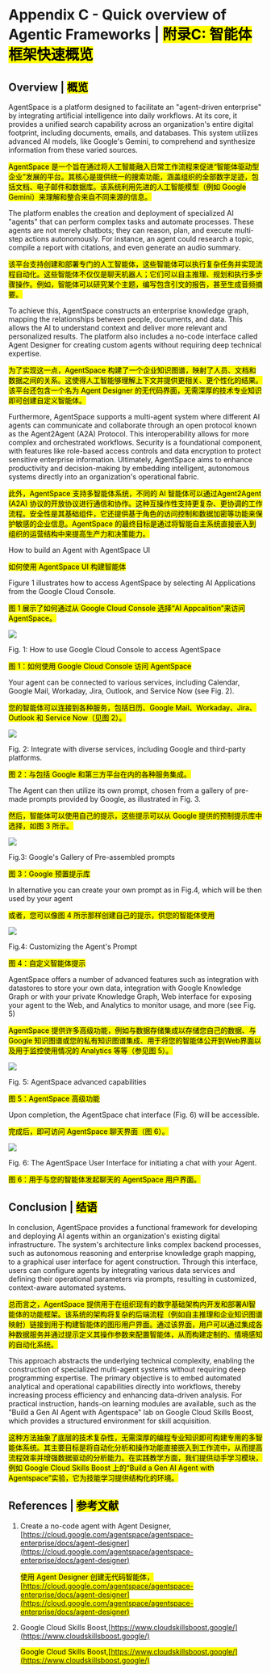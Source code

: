 # Appendix C - Quick overview of Agentic Frameworks | <mark>附录C: 智能体框架快速概览</mark>


## Overview | <mark>概览</mark>

AgentSpace is a platform designed to facilitate an "agent-driven enterprise" by integrating artificial intelligence into daily workflows. At its core, it provides a unified search capability across an organization's entire digital footprint, including documents, emails, and databases. This system utilizes advanced AI models, like Google's Gemini, to comprehend and synthesize information from these varied sources.

<mark>AgentSpace 是一个旨在通过将人工智能融入日常工作流程来促进“智能体驱动型企业”发展的平台。其核心是提供统一的搜索功能，涵盖组织的全部数字足迹，包括文档、电子邮件和数据库。该系统利用先进的人工智能模型（例如 Google Gemini）来理解和整合来自不同来源的信息。</mark>

The platform enables the creation and deployment of specialized AI "agents" that can perform complex tasks and automate processes. These agents are not merely chatbots; they can reason, plan, and execute multi-step actions autonomously. For instance, an agent could research a topic, compile a report with citations, and even generate an audio summary.

<mark>该平台支持创建和部署专门的人工智能体，这些智能体可以执行复杂任务并实现流程自动化。这些智能体不仅仅是聊天机器人；它们可以自主推理、规划和执行多步骤操作。例如，智能体可以研究某个主题，编写包含引文的报告，甚至生成音频摘要。</mark>

To achieve this, AgentSpace constructs an enterprise knowledge graph, mapping the relationships between people, documents, and data. This allows the AI to understand context and deliver more relevant and personalized results. The platform also includes a no-code interface called Agent Designer for creating custom agents without requiring deep technical expertise.

<mark>为了实现这一点，AgentSpace 构建了一个企业知识图谱，映射了人员、文档和数据之间的关系。这使得人工智能够理解上下文并提供更相关、更个性化的结果。该平台还包含一个名为 Agent Designer 的无代码界面，无需深厚的技术专业知识即可创建自定义智能体。</mark>

Furthermore, AgentSpace supports a multi-agent system where different AI agents can communicate and collaborate through an open protocol known as the Agent2Agent (A2A) Protocol. This interoperability allows for more complex and orchestrated workflows. Security is a foundational component, with features like role-based access controls and data encryption to protect sensitive enterprise information. Ultimately, AgentSpace aims to enhance productivity and decision-making by embedding intelligent, autonomous systems directly into an organization's operational fabric.

<mark>此外，AgentSpace 支持多智能体系统，不同的 AI 智能体可以通过Agent2Agent (A2A) 协议的开放协议进行通信和协作。这种互操作性支持更复杂、更协调的工作流程。安全性是其基础组件，它还提供基于角色的访问控制和数据加密等功能来保护敏感的企业信息。AgentSpace 的最终目标是通过将智能自主系统直接嵌入到组织的运营结构中来提高生产力和决策能力。</mark>

How to build an Agent with AgentSpace UI

<mark>如何使用 AgentSpace UI 构建智能体</mark>

Figure 1 illustrates how to access AgentSpace by selecting AI Applications from the Google Cloud Console.

<mark>图 1 展示了如何通过从 Google Cloud Console 选择“AI Appcalition”来访问 AgentSpace。</mark>

![](https://cdn.nlark.com/yuque/0/2025/png/57829142/1761140597818-455d7428-484f-4bf5-858f-7495fd418bbd.png)

Fig. 1:  How to use Google Cloud Console to access AgentSpace

<mark>图 1：如何使用 Google Cloud Console 访问 AgentSpace</mark>

Your agent can be connected to various services, including Calendar, Google Mail, Workaday, Jira, Outlook, and Service Now (see Fig. 2).

<mark>您的智能体可以连接到各种服务，包括日历、Google Mail、Workaday、Jira、Outlook 和 Service Now（见图 2）。</mark>

![](https://cdn.nlark.com/yuque/0/2025/png/57829142/1761140597872-5c91627d-6ad6-4f13-a72e-82888c0b0eee.png)

Fig. 2: Integrate with diverse services, including Google and third-party platforms.

<mark>图 2：与包括 Google 和第三方平台在内的各种服务集成。</mark>

The Agent can then utilize its own prompt, chosen from a gallery of pre-made prompts provided by Google, as illustrated in Fig. 3.

<mark>然后，智能体可以使用自己的提示，这些提示可以从 Google 提供的预制提示库中选择，如图 3 所示。</mark>

![](https://cdn.nlark.com/yuque/0/2025/png/57829142/1761140598084-0db2871e-1251-44d1-8bcd-ab4c9b13d6f1.png)

Fig.3: Google's Gallery of Pre-assembled  prompts

<mark>图 3：Google 预置提示库</mark>

In alternative you can create your own prompt as in Fig.4, which will be then used by your agent

<mark>或者，您可以像图 4 所示那样创建自己的提示，供您的智能体使用</mark>

![](https://cdn.nlark.com/yuque/0/2025/png/57829142/1761140598048-09bf9f3c-c8bd-4ff9-9514-fc76840344c5.png)

Fig.4: Customizing the Agent's Prompt

<mark>图 4：自定义智能体提示</mark>

AgentSpace offers a number of advanced features such as integration with datastores to store your own data, integration with Google Knowledge Graph or with your private Knowledge Graph, Web interface for exposing your agent to the Web, and Analytics to monitor usage, and more (see Fig. 5) 

<mark>AgentSpace 提供许多高级功能，例如与数据存储集成以存储您自己的数据、与 Google 知识图谱或您的私有知识图谱集成、用于将您的智能体公开到Web界面以及用于监控使用情况的 Analytics 等等（参见图 5）。</mark>

![](https://cdn.nlark.com/yuque/0/2025/png/57829142/1761140598223-8f7249bf-931c-42c2-8f33-a916c0a4bdcb.png)

Fig. 5: AgentSpace advanced capabilities 

<mark>图 5：AgentSpace 高级功能</mark>

Upon completion, the AgentSpace chat interface (Fig. 6) will be accessible.

<mark>完成后，即可访问 AgentSpace 聊天界面（图 6）。</mark>

![](https://cdn.nlark.com/yuque/0/2025/png/57829142/1761140598253-264347cb-f46d-468c-abcc-a87eb21ef909.png)

Fig. 6: The AgentSpace User Interface for initiating a chat with your Agent.

<mark>图 6：用于与您的智能体发起聊天的 AgentSpace 用户界面。</mark>

## Conclusion | <mark>结语</mark>

In conclusion, AgentSpace provides a functional framework for developing and deploying AI agents within an organization's existing digital infrastructure. The system's architecture links complex backend processes, such as autonomous reasoning and enterprise knowledge graph mapping, to a graphical user interface for agent construction. Through this interface, users can configure agents by integrating various data services and defining their operational parameters via prompts, resulting in customized, context-aware automated systems.

<mark>总而言之，AgentSpace 提供用于在组织现有的数字基础架构内开发和部署AI智能体的功能框架。该系统的架构将复杂的后端流程（例如自主推理和企业知识图谱映射）链接到用于构建智能体的图形用户界面。通过该界面，用户可以通过集成各种数据服务并通过提示定义其操作参数来配置智能体，从而构建定制的、情境感知的自动化系统。</mark>

This approach abstracts the underlying technical complexity, enabling the construction of specialized multi-agent systems without requiring deep programming expertise. The primary objective is to embed automated analytical and operational capabilities directly into workflows, thereby increasing process efficiency and enhancing data-driven analysis. For practical instruction, hands-on learning modules are available, such as the "Build a Gen AI Agent with Agentspace" lab on Google Cloud Skills Boost, which provides a structured environment for skill acquisition.

<mark>这种方法抽象了底层的技术复杂性，无需深厚的编程专业知识即可构建专用的多智能体系统。其主要目标是将自动化分析和操作功能直接嵌入到工作流中，从而提高流程效率并增强数据驱动的分析能力。在实践教学方面，我们提供动手学习模块，例如 Google Cloud Skills Boost 上的“Build a Gen AI Agent with Agentspace”实验，它为技能学习提供结构化的环境。</mark>

## References | <mark>参考文献</mark>

1. Create a no-code agent with Agent Designer, [https://cloud.google.com/agentspace/agentspace-enterprise/docs/agent-designer](https://cloud.google.com/agentspace/agentspace-enterprise/docs/agent-designer)

     <mark>使用 Agent Designer 创建无代码智能体，[https://cloud.google.com/agentspace/agentspace-enterprise/docs/agent-designer](https://cloud.google.com/agentspace/agentspace-enterprise/docs/agent-designer)

2. Google Cloud Skills Boost,[https://www.cloudskillsboost.google/](https://www.cloudskillsboost.google/)

      <mark>Google Cloud Skills Boost,[https://www.cloudskillsboost.google/](https://www.cloudskillsboost.google/)</mark>

